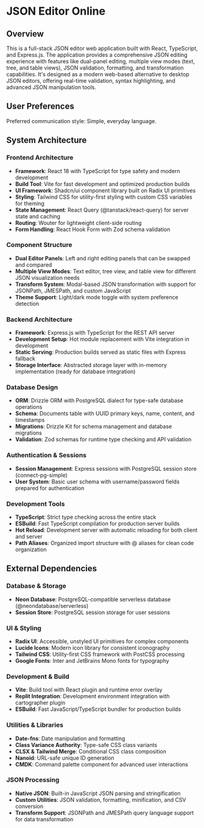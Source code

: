 # JSON Editor Online

## Overview

This is a full-stack JSON editor web application built with React, TypeScript, and Express.js. The application provides a comprehensive JSON editing experience with features like dual-panel editing, multiple view modes (text, tree, and table views), JSON validation, formatting, and transformation capabilities. It's designed as a modern web-based alternative to desktop JSON editors, offering real-time validation, syntax highlighting, and advanced JSON manipulation tools.

## User Preferences

Preferred communication style: Simple, everyday language.

## System Architecture

### Frontend Architecture
- **Framework**: React 18 with TypeScript for type safety and modern development
- **Build Tool**: Vite for fast development and optimized production builds
- **UI Framework**: Shadcn/ui component library built on Radix UI primitives
- **Styling**: Tailwind CSS for utility-first styling with custom CSS variables for theming
- **State Management**: React Query (@tanstack/react-query) for server state and caching
- **Routing**: Wouter for lightweight client-side routing
- **Form Handling**: React Hook Form with Zod schema validation

### Component Structure
- **Dual Editor Panels**: Left and right editing panels that can be swapped and compared
- **Multiple View Modes**: Text editor, tree view, and table view for different JSON visualization needs
- **Transform System**: Modal-based JSON transformation with support for JSONPath, JMESPath, and custom JavaScript
- **Theme Support**: Light/dark mode toggle with system preference detection

### Backend Architecture
- **Framework**: Express.js with TypeScript for the REST API server
- **Development Setup**: Hot module replacement with Vite integration in development
- **Static Serving**: Production builds served as static files with Express fallback
- **Storage Interface**: Abstracted storage layer with in-memory implementation (ready for database integration)

### Database Design
- **ORM**: Drizzle ORM with PostgreSQL dialect for type-safe database operations
- **Schema**: Documents table with UUID primary keys, name, content, and timestamps
- **Migrations**: Drizzle Kit for schema management and database migrations
- **Validation**: Zod schemas for runtime type checking and API validation

### Authentication & Sessions
- **Session Management**: Express sessions with PostgreSQL session store (connect-pg-simple)
- **User System**: Basic user schema with username/password fields prepared for authentication

### Development Tools
- **TypeScript**: Strict type checking across the entire stack
- **ESBuild**: Fast TypeScript compilation for production server builds
- **Hot Reload**: Development server with automatic reloading for both client and server
- **Path Aliases**: Organized import structure with @ aliases for clean code organization

## External Dependencies

### Database & Storage
- **Neon Database**: PostgreSQL-compatible serverless database (@neondatabase/serverless)
- **Session Store**: PostgreSQL session storage for user sessions

### UI & Styling
- **Radix UI**: Accessible, unstyled UI primitives for complex components
- **Lucide Icons**: Modern icon library for consistent iconography  
- **Tailwind CSS**: Utility-first CSS framework with PostCSS processing
- **Google Fonts**: Inter and JetBrains Mono fonts for typography

### Development & Build
- **Vite**: Build tool with React plugin and runtime error overlay
- **Replit Integration**: Development environment integration with cartographer plugin
- **ESBuild**: Fast JavaScript/TypeScript bundler for production builds

### Utilities & Libraries
- **Date-fns**: Date manipulation and formatting
- **Class Variance Authority**: Type-safe CSS class variants
- **CLSX & Tailwind Merge**: Conditional CSS class composition
- **Nanoid**: URL-safe unique ID generation
- **CMDK**: Command palette component for advanced user interactions

### JSON Processing
- **Native JSON**: Built-in JavaScript JSON parsing and stringification
- **Custom Utilities**: JSON validation, formatting, minification, and CSV conversion
- **Transform Support**: JSONPath and JMESPath query language support for data transformation